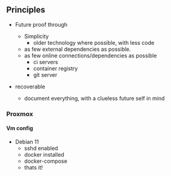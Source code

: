 ## Principles
- Future proof through
  - Simplicity
    - older technology where possible, with less code
  - as few external dependencies as possible.
  - as few online connections/dependencies as possible
    - ci servers
    - container registry
    - git server

- recoverable
  - document everything, with a clueless future self in mind

### Proxmox

#### Vm config
  - Debian 11
    - sshd enabled
    - docker installed
    - docker-compose
    - thats it!

